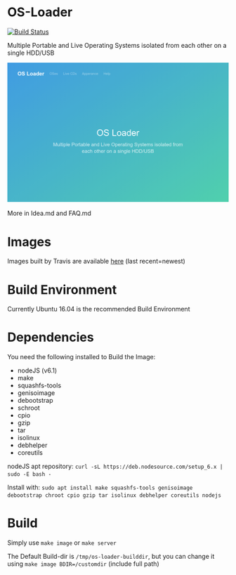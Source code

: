 # OS-Loader
[![Build Status](https://travis-ci.org/os-loader/os-loader.svg?branch=master)](https://travis-ci.org/os-loader/os-loader)

Multiple Portable and Live Operating Systems isolated from each other on a single HDD/USB

![Screenshot](/OS-Loader.png?raw=true)

More in Idea.md and FAQ.md

# Images
Images built by Travis are available [here](https://os-loader.mkg20001.sytes.net/?C=M;O=D) (last recent=newest)

# Build Environment
Currently Ubuntu 16.04 is the recommended Build Environment

# Dependencies
You need the following installed to Build the Image:
 - nodeJS (v6.1)
 - make
 - squashfs-tools
 - genisoimage
 - debootstrap
 - schroot
 - cpio
 - gzip
 - tar
 - isolinux
 - debhelper
 - coreutils

 nodeJS apt repository: ```curl -sL https://deb.nodesource.com/setup_6.x | sudo -E bash -```

Install with: ```sudo apt install make squashfs-tools genisoimage debootstrap chroot cpio gzip tar isolinux debhelper coreutils nodejs```

# Build
Simply use ```make image``` or ```make server```

The Default Build-dir is ```/tmp/os-loader-builddir```, but you can change it using ```make image BDIR=/customdir``` (include full path)
